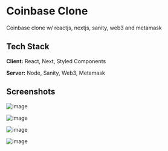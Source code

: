 # Coinbase Clone

Coinbase clone w/ reactjs, nextjs, sanity, web3 and metamask

## Tech Stack

**Client:** React, Next, Styled Components

**Server:** Node, Sanity, Web3, Metamask

## Screenshots
![image](https://i.postimg.cc/SNCJg0Ks/2022-04-25-10-52-51.png)

![image](https://i.postimg.cc/sxJ4fRZz/2022-04-26-09-05-25.png)

![image](https://i.postimg.cc/zvJpmfP5/2022-04-26-09-08-48.png)

![image](https://i.postimg.cc/Pfb4Q1V7/2022-04-26-09-05-56.png)
